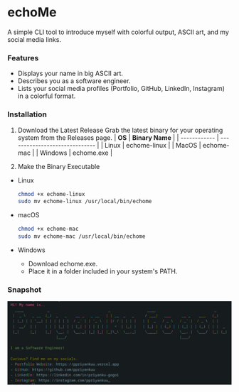 # echoMe
A simple CLI tool to introduce myself with colorful output, ASCII art, and my social media links.

### Features
- Displays your name in big ASCII art.
- Describes you as a software engineer.
- Lists your social media profiles (Portfolio, GitHub, LinkedIn, Instagram) in a colorful format.

### Installation

1. Download the Latest Release
Grab the latest binary for your operating system from the Releases page.
| **OS**       | **Binary Name**                |
| ------------ | ------------------------------ |
| Linux            | echome-linux               |
| MacOS            | echome-mac                 |
| Windows          | echome.exe                 |

2. Make the Binary Executable
- Linux
    ```bash
    chmod +x echome-linux
    sudo mv echome-linux /usr/local/bin/echome
    ```

- macOS
    ```bash
    chmod +x echome-mac
    sudo mv echome-mac /usr/local/bin/echome
    ```

- Windows
    - Download echome.exe.
    - Place it in a folder included in your system's PATH.

### Snapshot
![ss](./screenshots/ss.png)